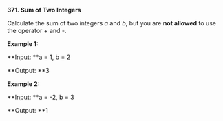**371. Sum of Two Integers**

Calculate the sum of two integers _a_ and _b_, but you are **not allowed** to use the operator + and -.

**Example 1:**

**Input: **a = 1, b = 2

**Output: **3

**Example 2:**

**Input: **a = -2, b = 3

**Output: **1
